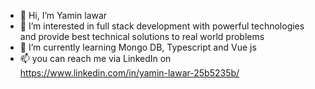 - 👋 Hi, I’m Yamin lawar
- 👀 I’m interested in full stack development with powerful technologies and provide best technical solutions to real world problems 
- 🌱 I’m currently learning Mongo DB, Typescript and Vue js
- 📫 you can reach me via LinkedIn on https://www.linkedin.com/in/yamin-lawar-25b5235b/

<!---
Yamin-lawar/Yamin-lawar is a ✨ special ✨ repository because its `README.md` (this file) appears on your GitHub profile.
You can click the Preview link to take a look at your changes.
--->
